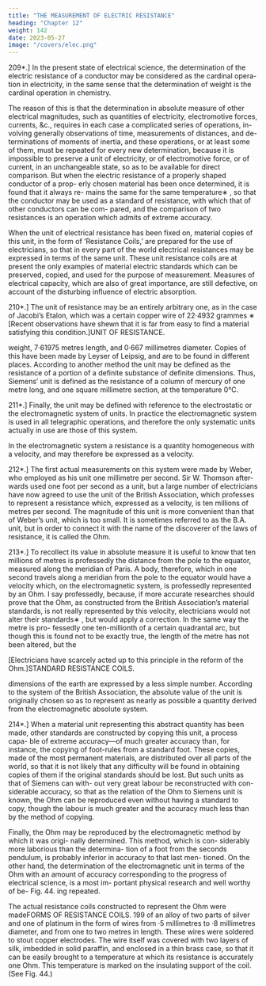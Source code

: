 ```yaml
---
title: "THE MEASUREMENT OF ELECTRIC RESISTANCE"
heading: "Chapter 12"
weight: 142
date: 2023-05-27
image: "/covers/elec.png"
---
```



209*.] In the present state of electrical science, the determination of the electric resistance of a conductor may be considered as the cardinal opera- tion in electricity, in the same sense that the determination of weight is the cardinal operation in chemistry.

The reason of this is that the determination in absolute measure of other electrical magnitudes, such as quantities of electricity, electromotive forces, currents, &c., requires in each case a complicated series of operations, in- volving generally observations of time, measurements of distances, and de- terminations of moments of inertia, and these operations, or at least some of them, must be repeated for every new determination, because it is impossible to preserve a unit of electricity, or of electromotive force, or of current, in an unchangeable state, so as to be available for direct comparison. But when the electric resistance of a properly shaped conductor of a prop- erly chosen material has been once determined, it is found that it always re- mains the same for the same temperature∗ , so that the conductor may be used as a standard of resistance, with which that of other conductors can be com- pared, and the comparison of two resistances is an operation which admits of extreme accuracy.

When the unit of electrical resistance has been fixed on, material copies of this unit, in the form of ‘Resistance Coils,’ are prepared for the use of electricians, so that in every part of the world electrical resistances may be expressed in terms of the same unit. These unit resistance coils are at present the only examples of material electric standards which can be preserved, copied, and used for the purpose of measurement. Measures of electrical capacity, which are also of great importance, are still defective, on account of the disturbing influence of electric absorption.

210*.] The unit of resistance may be an entirely arbitrary one, as in the
case of Jacobi’s Etalon, which was a certain copper wire of 22·4932 grammes
∗
[Recent observations have shewn that it is far from easy to find a material satisfying this
condition.]UNIT OF RESISTANCE.

weight, 7·61975 metres length, and 0·667 millimetres diameter. Copies of this
have been made by Leyser of Leipsig, and are to be found in different places.
According to another method the unit may be defined as the resistance of
a portion of a definite substance of definite dimensions. Thus, Siemens’ unit
is defined as the resistance of a column of mercury of one metre long, and
one square millimetre section, at the temperature 0°C.

211*.] Finally, the unit may be defined with reference to the electrostatic or the electromagnetic system of units. In practice the electromagnetic system is used in all telegraphic operations, and therefore the only systematic units actually in use are those of this system.

In the electromagnetic system a resistance is a quantity homogeneous with
a velocity, and may therefore be expressed as a velocity.

212*.] The first actual measurements on this system were made by Weber, who employed as his unit one millimetre per second. Sir W. Thomson after- wards used one foot per second as a unit, but a large number of electricians have now agreed to use the unit of the British Association, which professes to represent a resistance which, expressed as a velocity, is ten millions of metres per second. The magnitude of this unit is more convenient than that of Weber’s unit, which is too small. It is sometimes referred to as the B.A. unit, but in order to connect it with the name of the discoverer of the laws of resistance, it is called the Ohm.

213*.] To recollect its value in absolute measure it is useful to know that ten millions of metres is professedly the distance from the pole to the equator, measured along the meridian of Paris. A body, therefore, which in one second travels along a meridian from the pole to the equator would have a velocity which, on the electromagnetic system, is professedly represented by an Ohm. I say professedly, because, if more accurate researches should prove that the Ohm, as constructed from the British Association’s material standards, is not really represented by this velocity, electricians would not alter their standards∗ , but would apply a correction. In the same way the metre is pro- fessedly one ten-millionth of a certain quadrantal arc, but though this is found not to be exactly true, the length of the metre has not been altered, but the

[Electricians have scarcely acted up to this principle in the reform of the Ohm.]STANDARD RESISTANCE COILS.

dimensions of the earth are expressed by a less simple number.
According to the system of the British Association, the absolute value of
the unit is originally chosen so as to represent as nearly as possible a quantity
derived from the electromagnetic absolute system.

214*.] When a material unit representing this abstract quantity has been made, other standards are constructed by copying this unit, a process capa- ble of extreme accuracy—of much greater accuracy than, for instance, the copying of foot-rules from a standard foot. These copies, made of the most permanent materials, are distributed over all parts of the world, so that it is not likely that any difficulty will be found in obtaining copies of them if the original standards should be lost. But such units as that of Siemens can with- out very great labour be reconstructed with con- siderable accuracy, so that as the relation of the Ohm to Siemens unit is known, the Ohm can be reproduced even without having a standard to copy, though the labour is much greater and the accuracy much less than by the method of copying.

Finally, the Ohm may be reproduced by the
electromagnetic method by which it was origi-
nally determined. This method, which is con-
siderably more laborious than the determina-
tion of a foot from the seconds pendulum, is
probably inferior in accuracy to that last men-
tioned. On the other hand, the determination of
the electromagnetic unit in terms of the Ohm
with an amount of accuracy corresponding to
the progress of electrical science, is a most im-
portant physical research and well worthy of be-
Fig. 44.
ing repeated.

The actual resistance coils constructed to represent the Ohm were madeFORMS OF RESISTANCE COILS.
199
of an alloy of two parts of silver and one of platinum in the form of wires
from ·5 millimetres to ·8 millimetres diameter, and from one to two metres
in length. These wires were soldered to stout copper electrodes. The wire
itself was covered with two layers of silk, imbedded in solid paraffin, and
enclosed in a thin brass case, so that it can be easily brought to a temperature
at which its resistance is accurately one Ohm. This temperature is marked on
the insulating support of the coil. (See Fig. 44.)

